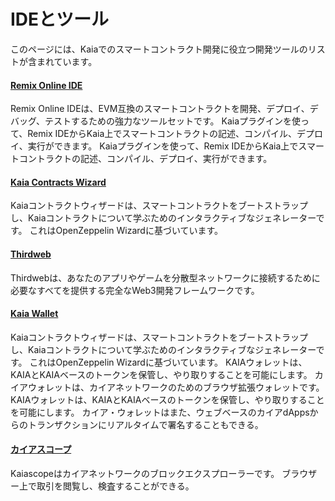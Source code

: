 # IDEとツール

このページには、Kaiaでのスマートコントラクト開発に役立つ開発ツールのリストが含まれています。

#### [Remix Online IDE](https://remix.ethereum.org/)<a href="#remix-ide" id="remix-ide"></a>

Remix Online IDEは、EVM互換のスマートコントラクトを開発、デプロイ、デバッグ、テストするための強力なツールセットです。 Kaiaプラグインを使って、Remix IDEからKaia上でスマートコントラクトの記述、コンパイル、デプロイ、実行ができます。 Kaiaプラグインを使って、Remix IDEからKaia上でスマートコントラクトの記述、コンパイル、デプロイ、実行ができます。

#### [Kaia Contracts Wizard](https://wizard.klaytn.foundation/) <a href="#kaia-contract-wizard" id="kaia-contract-wizard"></a>

Kaiaコントラクトウィザードは、スマートコントラクトをブートストラップし、Kaiaコントラクトについて学ぶためのインタラクティブなジェネレーターです。 これはOpenZeppelin Wizardに基づいています。

#### [Thirdweb](../deploy/thirdweb.md) <a href="#thirdweb" id="thirdweb"></a>

Thirdwebは、あなたのアプリやゲームを分散型ネットワークに接続するために必要なすべてを提供する完全なWeb3開発フレームワークです。

#### [Kaia Wallet](../../tools/wallets/kaia-wallet.md) <a href="#kaia-wallet" id="kaia-wallet"></a>

Kaiaコントラクトウィザードは、スマートコントラクトをブートストラップし、Kaiaコントラクトについて学ぶためのインタラクティブなジェネレーターです。 これはOpenZeppelin Wizardに基づいています。 KAIAウォレットは、KAIAとKAIAベースのトークンを保管し、やり取りすることを可能にします。 カイアウォレットは、カイアネットワークのためのブラウザ拡張ウォレットです。 KAIAウォレットは、KAIAとKAIAベースのトークンを保管し、やり取りすることを可能にします。 カイア・ウォレットはまた、ウェブベースのカイアdAppsからのトランザクションにリアルタイムで署名することもできる。

#### [カイアスコープ](../../tools/block-explorers/kaiascope.md)<a href="#kaiascope" id="kaiascope"></a>

Kaiascopeはカイアネットワークのブロックエクスプローラーです。 ブラウザー上で取引を閲覧し、検査することができる。
